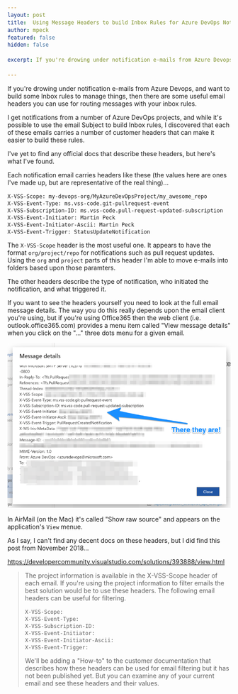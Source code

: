 ```yaml
---
layout: post
title:  Using Message Headers to build Inbox Rules for Azure DevOps Notifications Emails
author: mpeck
featured: false
hidden: false

excerpt: If you're drowing under notification e-mails from Azure Devops, and want to build some Inbox rules to manage things, then there are some useful message headers you can use for routing.

---
```

If you're drowing under notification e-mails from Azure Devops, and want to build some Inbox rules to manage things, then there are some useful email headers you can use for
routing messages with your inbox rules.

I get notifications from a number of Azure DevOps projects, and while it's possible to use the email Subject to build Inbox rules, I discovered that each of these
emails carries a number of customer headers that can make it easier to build these rules.

I've yet to find any official docs that describe these headers, but here's what I've found.

Each notification email carries headers like these (the values here are ones I've made up, but are representative of the real thing)...

``` text
X-VSS-Scope: my-devops-org/MyAzureDevOpsProject/my_awesome_repo
X-VSS-Event-Type: ms.vss-code.git-pullrequest-event
X-VSS-Subscription-ID: ms.vss-code.pull-request-updated-subscription
X-VSS-Event-Initiator: Martin Peck
X-VSS-Event-Initiator-Ascii: Martin Peck
X-VSS-Event-Trigger: StatusUpdateNotification
```

The `X-VSS-Scope` header is the most useful one. It appears to have the format `org/project/repo` for notifications such as pull request updates.
Using the `org` and `project` parts of this header I'm able to move e-mails into folders based upon those paramters.

The other headers describe the type of notification, who initiated the notification, and what triggered it.

If you want to see the headers yourself you need to look at the full email message details.
The way you do this really depends upon the email client you're using, but if you're using Office365 then
the web client (i.e. outlook.office365.com) provides a menu item called "View message details" when you click on the "..." three dots menu for a given
email.

![](/images/azdo-emails/message-headers.png)

In AirMail (on the Mac) it's called "Show raw source" and appears on the application's `View` menue.

As I say, I can't find any decent docs on these headers, but I did find this post from November 2018...

<https://developercommunity.visualstudio.com/solutions/393888/view.html>

> The project information is available in the X-VSS-Scope header of each email. If you're using the project information to filter emails the best solution would be to use these headers. The following email headers can be useful for filtering.
>
> ``` text
> X-VSS-Scope:
> X-VSS-Event-Type:
> X-VSS-Subscription-ID:
> X-VSS-Event-Initiator:
> X-VSS-Event-Initiator-Ascii:
> X-VSS-Event-Trigger:
>```
>
> We'll be adding a "How-to" to the customer documentation that describes how these headers can be used for email filtering but it has not been published yet. But you can examine any of your current email and see these headers and their values.